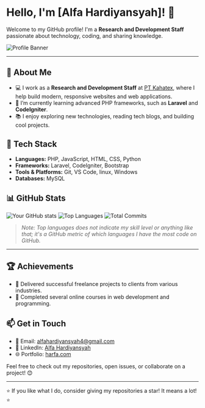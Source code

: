 # Hello, I'm [Alfa Hardiyansyah]! 👋

Welcome to my GitHub profile! I'm a **Research and Development Staff** passionate about technology, coding, and sharing knowledge.

![Profile Banner](https://user-images.githubusercontent.com/your-banner.png)

---

## 🚀 About Me

- 💻 I work as a **Research and Development Staff** at [PT Kahatex](https://www.kaha.com/), where I help build modern, responsive websites and web applications.
- 🌱 I’m currently learning advanced PHP frameworks, such as **Laravel** and **CodeIgniter**.
- 📚 I enjoy exploring new technologies, reading tech blogs, and building cool projects.

## 🔧 Tech Stack

- **Languages:** PHP, JavaScript, HTML, CSS, Python
- **Frameworks:** Laravel, CodeIgniter, Bootstrap
- **Tools & Platforms:** Git, VS Code, linux, Windows
- **Databases:** MySQL

## 📊 GitHub Stats

![Your GitHub stats](https://github-readme-stats.vercel.app/api?username=alfast456&show_icons=true&theme=radical)
![Top Languages](https://github-readme-stats.vercel.app/api/top-langs/?username=alfast456&layout=compact&theme=radical)
![Total Commits](https://github-readme-streak-stats.herokuapp.com/?user=alfast456&theme=radical)

> _Note: Top languages does not indicate my skill level or anything like that; it's a GitHub metric of which languages I have the most code on GitHub._

---

## 🏆 Achievements

- 🎉 Delivered successful freelance projects to clients from various industries.
- 🥇 Completed several online courses in web development and programming.

## 📫 Get in Touch

- 📧 Email: [alfahardiyansyah4@gmail.com](mailto:alfahardiyansyah4@gmail.com)
- 💼 LinkedIn: [Alfa Hardiyansyah](https://www.linkedin.com/in/alfa-hardiyansyah-3a90b61b9/)
- 🌐 Portfolio: [harfa.com](https://harfa.site)

Feel free to check out my repositories, open issues, or collaborate on a project! 😊

---

⭐️ If you like what I do, consider giving my repositories a star! It means a lot! ⭐️
